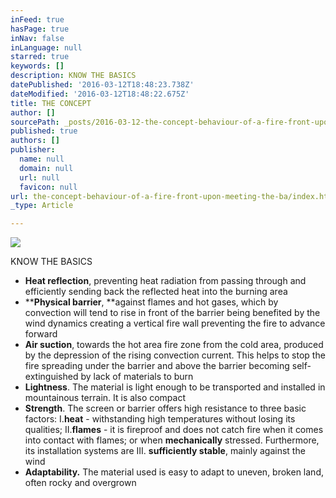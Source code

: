 ```yaml
---
inFeed: true
hasPage: true
inNav: false
inLanguage: null
starred: true
keywords: []
description: KNOW THE BASICS
datePublished: '2016-03-12T18:48:23.738Z'
dateModified: '2016-03-12T18:48:22.675Z'
title: THE CONCEPT
author: []
sourcePath: _posts/2016-03-12-the-concept-behaviour-of-a-fire-front-upon-meeting-the-ba.md
published: true
authors: []
publisher:
  name: null
  domain: null
  url: null
  favicon: null
url: the-concept-behaviour-of-a-fire-front-upon-meeting-the-ba/index.html
_type: Article

---
```

![](https://the-grid-user-content.s3-us-west-2.amazonaws.com/dced03ce-40e9-4b69-a78d-10386828223a.jpg)

KNOW THE BASICS

* **Heat reflection**, preventing heat radiation from passing through and efficiently sending back the reflected heat into the burning area
* ****Physical barrier**, **against flames and hot gases, which by convection will tend to rise in front of the barrier being benefited by the wind dynamics creating a vertical fire wall preventing the fire to advance forward
* **Air suction**, towards the hot area fire zone from the cold area, produced by the depression of the rising convection current. This helps to stop the fire spreading under the barrier and above the barrier becoming self-extinguished by lack of materials to burn
* **Lightness**. The material is light enough to be transported and installed in mountainous terrain. It is also compact
* **Strength**. The screen or barrier offers high resistance to three basic factors: I.**heat** - withstanding high temperatures without losing its qualities;  II.**flames** - it is fireproof and does not catch fire when it comes into contact with flames; or when **mechanically** stressed. Furthermore, its installation systems are III. **sufficiently stable**, mainly against the wind
* **Adaptability.** The material used is easy to adapt to uneven, broken land, often rocky and overgrown
